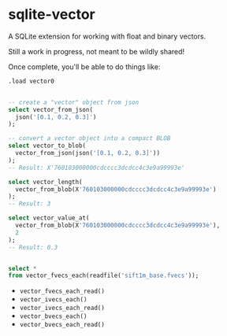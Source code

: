 # sqlite-vector

A SQLite extension for working with float and binary vectors.

Still a work in progress, not meant to be wildly shared!

Once complete, you'll be able to do things like:

```sql
.load vector0


-- create a "vector" object from json
select vector_from_json(
  json('[0.1, 0.2, 0.3]')
);

-- convert a vector object into a compact BLOB
select vector_to_blob(
  vector_from_json(json('[0.1, 0.2, 0.3]'))
);
-- Result: X'760103000000cdcccc3dcdcc4c3e9a99993e'

select vector_length(
  vector_from_blob(X'760103000000cdcccc3dcdcc4c3e9a99993e')
);
-- Result: 3

select vector_value_at(
  vector_from_blob(X'760103000000cdcccc3dcdcc4c3e9a99993e'),
  2
);
-- Result: 0.3


select *
from vector_fvecs_each(readfile('sift1m_base.fvecs'));
```

- `vector_fvecs_each_read()`
- `vector_ivecs_each()`
- `vector_ivecs_each_read()`
- `vector_bvecs_each()`
- `vector_bvecs_each_read()`

